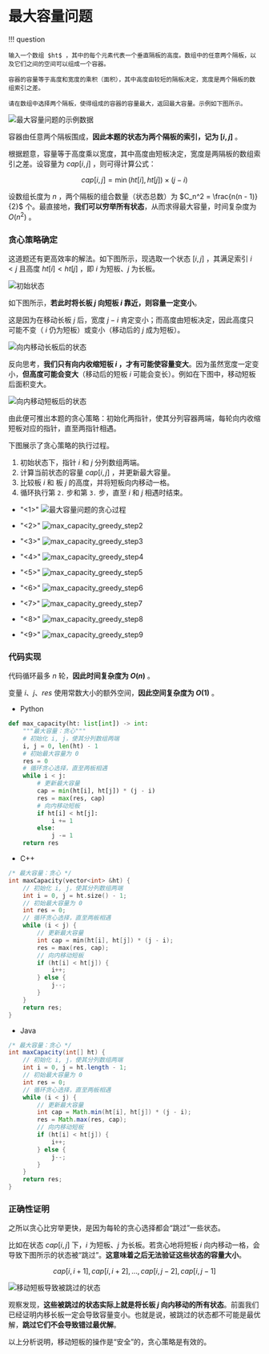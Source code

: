 # 最大容量问题

!!! question

    输入一个数组 $ht$ ，其中的每个元素代表一个垂直隔板的高度。数组中的任意两个隔板，以及它们之间的空间可以组成一个容器。
    
    容器的容量等于高度和宽度的乘积（面积），其中高度由较短的隔板决定，宽度是两个隔板的数组索引之差。
    
    请在数组中选择两个隔板，使得组成的容器的容量最大，返回最大容量。示例如下图所示。

![最大容量问题的示例数据](max_capacity_problem.assets/max_capacity_example.png)

容器由任意两个隔板围成，**因此本题的状态为两个隔板的索引，记为 $[i, j]$** 。

根据题意，容量等于高度乘以宽度，其中高度由短板决定，宽度是两隔板的数组索引之差。设容量为 $cap[i, j]$ ，则可得计算公式：

$$
cap[i, j] = \min(ht[i], ht[j]) \times (j - i)
$$

设数组长度为 $n$ ，两个隔板的组合数量（状态总数）为 $C_n^2 = \frac{n(n - 1)}{2}$ 个。最直接地，**我们可以穷举所有状态**，从而求得最大容量，时间复杂度为 $O(n^2)$ 。

### 贪心策略确定

这道题还有更高效率的解法。如下图所示，现选取一个状态 $[i, j]$ ，其满足索引 $i < j$ 且高度 $ht[i] < ht[j]$ ，即 $i$ 为短板、$j$ 为长板。

![初始状态](max_capacity_problem.assets/max_capacity_initial_state.png)

如下图所示，**若此时将长板 $j$ 向短板 $i$ 靠近，则容量一定变小**。

这是因为在移动长板 $j$ 后，宽度 $j-i$ 肯定变小；而高度由短板决定，因此高度只可能不变（ $i$ 仍为短板）或变小（移动后的 $j$ 成为短板）。

![向内移动长板后的状态](max_capacity_problem.assets/max_capacity_moving_long_board.png)

反向思考，**我们只有向内收缩短板 $i$ ，才有可能使容量变大**。因为虽然宽度一定变小，**但高度可能会变大**（移动后的短板 $i$ 可能会变长）。例如在下图中，移动短板后面积变大。

![向内移动短板后的状态](max_capacity_problem.assets/max_capacity_moving_short_board.png)

由此便可推出本题的贪心策略：初始化两指针，使其分列容器两端，每轮向内收缩短板对应的指针，直至两指针相遇。

下图展示了贪心策略的执行过程。

1. 初始状态下，指针 $i$ 和 $j$ 分列数组两端。
2. 计算当前状态的容量 $cap[i, j]$ ，并更新最大容量。
3. 比较板 $i$ 和 板 $j$ 的高度，并将短板向内移动一格。
4. 循环执行第 `2.` 步和第 `3.` 步，直至 $i$ 和 $j$ 相遇时结束。

- "<1>"
    ![最大容量问题的贪心过程](max_capacity_problem.assets/max_capacity_greedy_step1.png)

- "<2>"
    ![max_capacity_greedy_step2](max_capacity_problem.assets/max_capacity_greedy_step2.png)

- "<3>"
    ![max_capacity_greedy_step3](max_capacity_problem.assets/max_capacity_greedy_step3.png)

- "<4>"
    ![max_capacity_greedy_step4](max_capacity_problem.assets/max_capacity_greedy_step4.png)

- "<5>"
    ![max_capacity_greedy_step5](max_capacity_problem.assets/max_capacity_greedy_step5.png)

- "<6>"
    ![max_capacity_greedy_step6](max_capacity_problem.assets/max_capacity_greedy_step6.png)

- "<7>"
    ![max_capacity_greedy_step7](max_capacity_problem.assets/max_capacity_greedy_step7.png)

- "<8>"
    ![max_capacity_greedy_step8](max_capacity_problem.assets/max_capacity_greedy_step8.png)

- "<9>"
    ![max_capacity_greedy_step9](max_capacity_problem.assets/max_capacity_greedy_step9.png)

### 代码实现

代码循环最多 $n$ 轮，**因此时间复杂度为 $O(n)$** 。

变量 $i$、$j$、$res$ 使用常数大小的额外空间，**因此空间复杂度为 $O(1)$** 。

- Python
```python
def max_capacity(ht: list[int]) -> int:
    """最大容量：贪心"""
    # 初始化 i, j，使其分列数组两端
    i, j = 0, len(ht) - 1
    # 初始最大容量为 0
    res = 0
    # 循环贪心选择，直至两板相遇
    while i < j:
        # 更新最大容量
        cap = min(ht[i], ht[j]) * (j - i)
        res = max(res, cap)
        # 向内移动短板
        if ht[i] < ht[j]:
            i += 1
        else:
            j -= 1
    return res
```  

- C++
```cpp
/* 最大容量：贪心 */
int maxCapacity(vector<int> &ht) {
    // 初始化 i, j，使其分列数组两端
    int i = 0, j = ht.size() - 1;
    // 初始最大容量为 0
    int res = 0;
    // 循环贪心选择，直至两板相遇
    while (i < j) {
        // 更新最大容量
        int cap = min(ht[i], ht[j]) * (j - i);
        res = max(res, cap);
        // 向内移动短板
        if (ht[i] < ht[j]) {
            i++;
        } else {
            j--;
        }
    }
    return res;
}
```  

- Java
```java
/* 最大容量：贪心 */
int maxCapacity(int[] ht) {
    // 初始化 i, j，使其分列数组两端
    int i = 0, j = ht.length - 1;
    // 初始最大容量为 0
    int res = 0;
    // 循环贪心选择，直至两板相遇
    while (i < j) {
        // 更新最大容量
        int cap = Math.min(ht[i], ht[j]) * (j - i);
        res = Math.max(res, cap);
        // 向内移动短板
        if (ht[i] < ht[j]) {
            i++;
        } else {
            j--;
        }
    }
    return res;
}
```  

### 正确性证明

之所以贪心比穷举更快，是因为每轮的贪心选择都会“跳过”一些状态。

比如在状态 $cap[i, j]$ 下，$i$ 为短板、$j$ 为长板。若贪心地将短板 $i$ 向内移动一格，会导致下图所示的状态被“跳过”。**这意味着之后无法验证这些状态的容量大小**。

$$
cap[i, i+1], cap[i, i+2], \dots, cap[i, j-2], cap[i, j-1]
$$

![移动短板导致被跳过的状态](max_capacity_problem.assets/max_capacity_skipped_states.png)

观察发现，**这些被跳过的状态实际上就是将长板 $j$ 向内移动的所有状态**。前面我们已经证明内移长板一定会导致容量变小。也就是说，被跳过的状态都不可能是最优解，**跳过它们不会导致错过最优解**。

以上分析说明，移动短板的操作是“安全”的，贪心策略是有效的。
